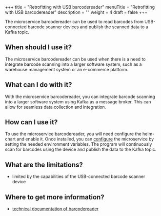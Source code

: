 +++
title = "Retrofitting with USB barcodereader"
menuTitle = "Retrofitting with USB barcodereader"
description = ""
weight = 4
draft = false
+++

The microservice barcodereader can be used to read barcodes from USB-connected barcode scanner
devices and publish the scanned data to a Kafka topic.

## When should I use it?

The microservice barcodereader can be used when there is a need to integrate barcode scanning into a larger software 
system, such as a warehouse management system or an e-commerce platform.

## What can I do with it?

With the microservice barcodereader, you can integrate barcode scanning into a larger software system using Kafka as a 
message broker. This can allow for seamless data collection and integration.

## How can I use it?

To use the microservice barcodereader, you will need configure the helm-chart and enable it.
Once installed, you can [configure](/docs/architecture/microservices/community/barcodereader/) the microservice by
setting the needed environment variables. The program will continuously scan for barcodes using the device and publish
the data to the Kafka topic.

## What are the limitations?

- limited by the capabilities of the USB-connected barcode scanner device

## Where to get more information?

- [technical documentation of barcodereader](/docs/architecture/microservices/community/barcodereader/) 